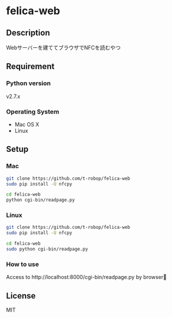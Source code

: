 # felica-web

## Description
Webサーバーを建ててブラウザでNFCを読むやつ

## Requirement
### Python version
v2.7.x

### Operating System
- Mac OS X
- Linux

## Setup
### Mac
``` bash
git clone https://github.com/t-robop/felica-web
sudo pip install -U nfcpy
```
``` bash
cd felica-web
python cgi-bin/readpage.py
```

### Linux
``` bash
git clone https://github.com/t-robop/felica-web
sudo pip install -U nfcpy
```
``` bash
cd felica-web
sudo python cgi-bin/readpage.py
```

### How to use
Access to http://localhost:8000/cgi-bin/readpage.py by browser🎉


## License
MIT
